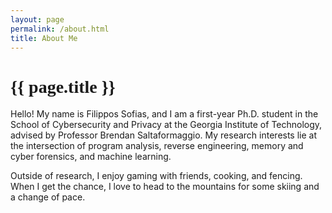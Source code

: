 ```yaml
---
layout: page
permalink: /about.html
title: About Me
---
```


<h1 class="mx-auto" style="font-family:Courgette;">{{ page.title }}</h1>

Hello! My name is Filippos Sofias, and I am a first-year Ph.D. student in the School of Cybersecurity and Privacy at the Georgia Institute of Technology, advised by Professor Brendan Saltaformaggio.
My research interests lie at the intersection of program analysis, reverse engineering, memory and cyber forensics, and machine learning.

Outside of research, I enjoy gaming with friends, cooking, and fencing. When I get the chance, I love to head to the mountains for some skiing and a change of pace.

